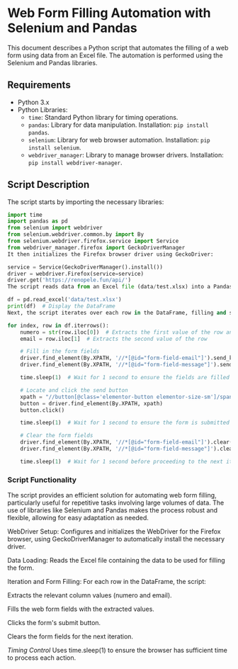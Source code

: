 # Web Form Filling Automation with Selenium and Pandas

This document describes a Python script that automates the filling of a web form using data from an Excel file. The automation is performed using the Selenium and Pandas libraries.

## Requirements

- Python 3.x
- Python Libraries:
  - `time`: Standard Python library for timing operations.
  - `pandas`: Library for data manipulation. Installation: `pip install pandas`.
  - `selenium`: Library for web browser automation. Installation: `pip install selenium`.
  - `webdriver_manager`: Library to manage browser drivers. Installation: `pip install webdriver-manager`.

## Script Description

The script starts by importing the necessary libraries:

```python
import time
import pandas as pd
from selenium import webdriver
from selenium.webdriver.common.by import By
from selenium.webdriver.firefox.service import Service
from webdriver_manager.firefox import GeckoDriverManager
It then initializes the Firefox browser driver using GeckoDriver:

service = Service(GeckoDriverManager().install())
driver = webdriver.Firefox(service=service)
driver.get('https://renopele.fun/api/')
The script reads data from an Excel file (data/test.xlsx) into a Pandas DataFrame:

df = pd.read_excel('data/test.xlsx')
print(df)  # Display the DataFrame
Next, the script iterates over each row in the DataFrame, filling and submitting the form with the extracted data:

for index, row in df.iterrows():
    numero = str(row.iloc[0])  # Extracts the first value of the row and converts to string
    email = row.iloc[1]  # Extracts the second value of the row

    # Fill in the form fields
    driver.find_element(By.XPATH, '//*[@id="form-field-email"]').send_keys(email)
    driver.find_element(By.XPATH, '//*[@id="form-field-message"]').send_keys(numero)

    time.sleep(1)  # Wait for 1 second to ensure the fields are filled

    # Locate and click the send button
    xpath = "//button[@class='elementor-button elementor-size-sm']/span/span[@class='elementor-button-text' and text()='Send']"
    button = driver.find_element(By.XPATH, xpath)
    button.click()

    time.sleep(1)  # Wait for 1 second to ensure the form is submitted

    # Clear the form fields
    driver.find_element(By.XPATH, '//*[@id="form-field-email"]').clear()
    driver.find_element(By.XPATH, '//*[@id="form-field-message"]').clear()

    time.sleep(1)  # Wait for 1 second before proceeding to the next iteration
```

### Script Functionality
The script provides an efficient solution for automating web form filling, particularly useful for repetitive tasks involving large volumes of data. The use of libraries like Selenium and Pandas makes the process robust and flexible, allowing for easy adaptation as needed.

WebDriver Setup: Configures and initializes the WebDriver for the Firefox browser, using GeckoDriverManager to automatically install the necessary driver.

Data Loading: Reads the Excel file containing the data to be used for filling the form.

Iteration and Form Filling: For each row in the DataFrame, the script:

Extracts the relevant column values (numero and email).

Fills the web form fields with the extracted values.

Clicks the form's submit button.

Clears the form fields for the next iteration.

*Timing Control* Uses time.sleep(1) to ensure the browser has sufficient time to process each action.
